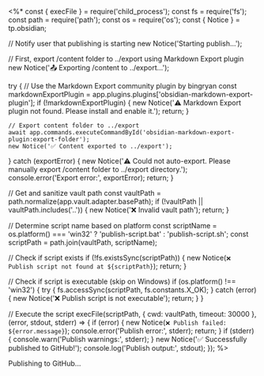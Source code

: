 <%*
const { execFile } = require('child_process');
const fs = require('fs');
const path = require('path');
const os = require('os');
const { Notice } = tp.obsidian;

// Notify user that publishing is starting
new Notice('Starting publish...');

// First, export /content folder to ../export using Markdown Export plugin
new Notice('📤 Exporting /content to ../export...');

try {
    // Use the Markdown Export community plugin by bingryan
    const markdownExportPlugin = app.plugins.plugins['obsidian-markdown-export-plugin'];
    if (!markdownExportPlugin) {
        new Notice('⚠️ Markdown Export plugin not found. Please install and enable it.');
        return;
    }
    
    // Export content folder to ../export
    await app.commands.executeCommandById('obsidian-markdown-export-plugin:export-folder');
    new Notice('✅ Content exported to ../export');
} catch (exportError) {
    new Notice('⚠️ Could not auto-export. Please manually export /content folder to ../export directory.');
    console.error('Export error:', exportError);
    return;
}

// Get and sanitize vault path
const vaultPath = path.normalize(app.vault.adapter.basePath);
if (!vaultPath || vaultPath.includes('..')) {
    new Notice('❌ Invalid vault path');
    return;
}

// Determine script name based on platform
const scriptName = os.platform() === 'win32' ? 'publish-script.bat' : 'publish-script.sh';
const scriptPath = path.join(vaultPath, scriptName);

// Check if script exists
if (!fs.existsSync(scriptPath)) {
    new Notice(`❌ Publish script not found at ${scriptPath}`);
    return;
}

// Check if script is executable (skip on Windows)
if (os.platform() !== 'win32') {
    try {
        fs.accessSync(scriptPath, fs.constants.X_OK);
    } catch (error) {
        new Notice('❌ Publish script is not executable');
        return;
    }
}

// Execute the script
execFile(scriptPath, { cwd: vaultPath, timeout: 30000 }, (error, stdout, stderr) => {
    if (error) {
        new Notice(`❌ Publish failed: ${error.message}`);
        console.error('Publish error:', stderr);
        return;
    }
    if (stderr) {
        console.warn('Publish warnings:', stderr);
    }
    new Notice('✅ Successfully published to GitHub!');
    console.log('Publish output:', stdout);
});
%>

Publishing to GitHub...